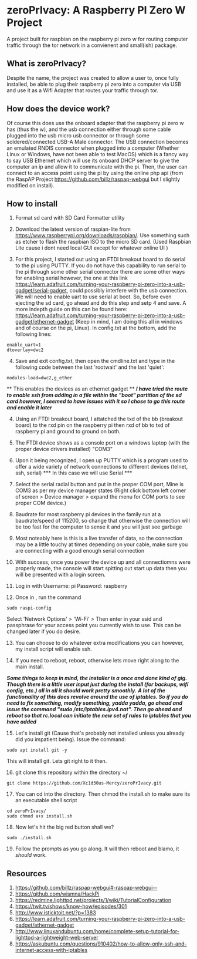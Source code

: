 # zeroPrIvacy: A Raspberry PI Zero W Project
A project built for raspbian on the raspberry pi zero w for routing computer traffic through the tor network in a convienent and small(ish) package.
## What is zeroPrIvacy?
Despite the name, the project was created to allow a user to, once fully installed, be able to plug their raspberry pi zero into a computer via USB and use it as a Wifi Adapter that routes your traffic through tor. 
## How does the device work?
Of course this does use the onboard adapter that the raspberry pi zero w has (thus the w), and the usb connection either through some cable plugged into the usb micro usb connector or through some soldered/connected USB-A Male connector. The USB connection becomes an emulated RNDIS connector when plugged into a computer (Whether Linux or Windows, have not been able to test MacOS) which is a fancy way to say USB Ethernet which will use its onboard DHCP server to give the computer an ip and allow it to communicate with the pi. Then, the user can connect to an access point using the pi by using the online php api (from the RaspAP Project https://github.com/billz/raspap-webgui but I slightly modified on install).
## How to install
1) Format sd card with SD Card Formatter utility

2) Download the latest version of raspian-lite from https://www.raspberrypi.org/downloads/raspbian/. Use something such as etcher to flash the raspbian ISO to the micro SD card. (Used Raspbian Lite cause i dont need local GUI except for whatever online UI )
	
3) For this project, I started out using an FTDI breakout board to do serial to the pi using PUTTY. If you do not have this capability to run serial to the pi through some other serial connector there are some other ways for enabling serial however, the one at this link https://learn.adafruit.com/turning-your-raspberry-pi-zero-into-a-usb-gadget/serial-gadget, could possibly interfere with the usb connection.
We will need to enable uart to use serial at boot. So, before even ejecting the sd card, go ahead and do this step and setp 4 and save. A more indepth guide on this can be found here: https://learn.adafruit.com/turning-your-raspberry-pi-zero-into-a-usb-gadget/ethernet-gadget (Keep in mind, I am doing this all in windows and of course on the pi, Linux).
In config.txt at the bottom, add the following lines:
```
enable_uart=1 
dtoverlay=dwc2 
```
4) Save and exit config.txt, then open the cmdline.txt and type in the following code between the last 'rootwait' and the last 'quiet':
```
modules-load=dwc2,g_ether
```
** This enables the devices as an ethernet gadget **
***I have tried the route to enable ssh from adding in a file within the "boot" partition of the sd card however, I seemed to have issues with it so I chose 
to go this route and enable it later***
	
4) Using an FTDI breakout board, I attatched the txd of the bb (breakout board) to the rxd pin on the raspberry pi then rxd of bb to txd of raspberry pi and ground to ground on both. 
	
5) The FTDI device shows as a console port on a windows laptop (with the proper device drivers installed) "COM3"
	
6) Upon it being recognized, I open up PUTTY which is a program used to offer a wide variety of network connections to different devices (telnet, ssh, serial)
*** In this case we will use Serial ***
	
7) Select the serial radial button and put in the proper COM port, Mine is COM3 as per my device manager states (Right click bottom left corner of screen > Device manager > expand the menu for COM ports to see proper COM device.)
	
8) Baudrate for most raspberry pi devices in the family run at a baudrate/speed of 115200, so change that otherwise the connection will be too fast for the computer to sense it and you will just see garbage
	
9) Most noteably here is this is a live transfer of data, so the connection may be a little touchy at times depending on your cable, make sure you are connecting with a good enough serial connection
	
10) With success, once you power the device up and all connectiomns were properly made, the console will start spitting out start up data then you will be presented with a login screen. 
	
11) Log in with Username: pi Password: raspberry
	
12) Once in , run the command 
```
sudo raspi-config
```
Select 'Network Options' > 'Wi-Fi' > Then enter in your ssid and passphrase for your access point you currently wish to use. This can be changed later if you do desire. 
	
13) You can choose to do whatever extra modifications you can however, my install script will enable ssh. 

14) If you need to reboot, reboot, otherwise lets move right along to the main install.

***Some things to keep in mind, the installer is a once and done kind of gig. Though there is a little user input just during the install (for backups, wifi config, etc.) all in all it should work pretty smoothly.***
***A lot of the functionality of this does revolve around the use of iptables. So if you do need to fix something, modify something, yadda yadda, go ahead and issue the command "sudo /etc/iptables.ipv4.nat". Then go ahead and reboot so that rc.local can initiate the new set of rules to iptables that you have added***

15) Let's install git (Cause that's probably not installed unless you already did you impatient being). Issue the command:
```
sudo apt install git -y
```
This will install git. Lets git right to it then.

16) git clone this repository within the directory ~/
```
git clone https://github.com/Xc1d30us-Mercy/zeroPrIvacy.git
```
17) You can cd into the directory. Then chmod the install.sh to make sure its an executable shell script
```
cd zeroPrIvacy/
sudo chmod a+x install.sh
```
18) Now let's hit the big red button shall we?
```
sudo ./install.sh
```
19) Follow the prompts as you go along. It will then reboot and blamo, it *should* work. 

## Resources
1) https://github.com/billz/raspap-webgui#-raspap-webgui--
2) https://github.com/wismna/HackPi
3) https://redmine.lighttpd.net/projects/1/wiki/TutorialConfiguration
4) https://twit.tv/shows/know-how/episodes/301
5) http://www.isticktoit.net/?p=1383
6) https://learn.adafruit.com/turning-your-raspberry-pi-zero-into-a-usb-gadget/ethernet-gadget
7) http://www.linuxandubuntu.com/home/complete-setup-tutorial-for-lighttpd-a-lightweight-web-server
8) https://askubuntu.com/questions/910402/how-to-allow-only-ssh-and-internet-access-with-iptables
